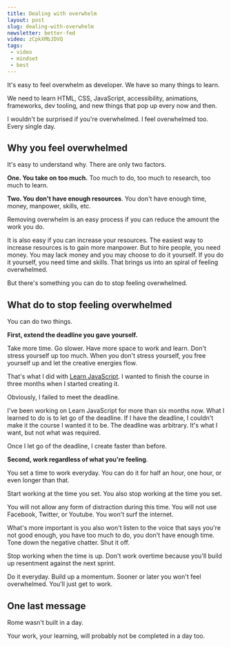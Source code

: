 ```yaml
---
title: Dealing with overwhelm
layout: post
slug: dealing-with-overwhelm
newsletter: better-fed
video: zCpkXMbJDVQ
tags:
 - video
 - mindset
 - best
---
```


It's easy to feel overwhelm as developer. We have so many things to learn.

We need to learn HTML, CSS, JavaScript, accessibility, animations, frameworks, dev tooling, and new things that pop up every now and then.

I wouldn't be surprised if you're overwhelmed. I feel overwhelmed too. Every single day.

<!--more-->

## Why you feel overwhelmed

It's easy to understand why. There are only two factors.

**One. You take on too much.** Too much to do, too much to research, too much to learn.

**Two. You don't have enough resources**. You don't have enough time, money, manpower, skills, etc.

Removing overwhelm is an easy process if you can reduce the amount the work you do.

It is also easy if you can increase your resources. The easiest way to increase resources is to gain more manpower. But to hire people, you need money. You may lack money and you may choose to do it yourself. If you do it yourself, you need time and skills. That brings us into an spiral of feeling overwhelmed.

But there's something you can do to stop feeling overwhelmed.

## What do to stop feeling overwhelmed

You can do two things.

**First, extend the deadline you gave yourself.**

Take more time. Go slower. Have more space to work and learn. Don't stress yourself up too much. When you don't stress yourself, you free yourself up and let the creative energies flow.

That's what I did with [Learn JavaScript](https://learnjavascript.today). I wanted to finish the course in three months when I started creating it.

Obviously, I failed to meet the deadline.

I've been working on Learn JavaScript for more than six months now. What I learned to do is to let go of the deadline. If I have the deadline, I couldn't make it the course I wanted it to be. The deadline was arbitrary. It's what I want, but not what was required.

Once I let go of the deadline, I create faster than before.

**Second, work regardless of what you're feeling**.

You set a time to work everyday. You can do it for half an hour, one hour, or even longer than that.

Start working at the time you set. You also stop working at the time you set.

You will not allow any form of distraction during this time. You will not use Facebook, Twitter, or Youtube. You won't surf the internet.

What's more important is you also won't listen to the voice that says you're not good enough, you have too much to do, you don't have enough time. Tone down the negative chatter. Shut it off.

Stop working when the time is up. Don't work overtime because you'll build up resentment against the next sprint.

Do it everyday. Build up a momentum. Sooner or later you won't feel overwhelmed. You'll just get to work.

## One last message

Rome wasn't built in a day.

Your work, your learning, will probably not be completed in a day too.

